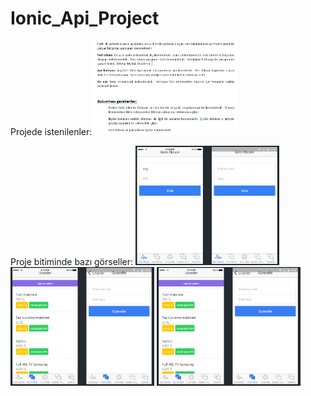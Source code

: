 # Ionic_Api_Project

Projede istenilenler:
<img src="f/0.png" width=230>

Proje bitiminde bazı görseller:
<img src="f/1.png" width=230>
<img src="f/2.png" width=230>
<img src="f/2.png" width=230>
